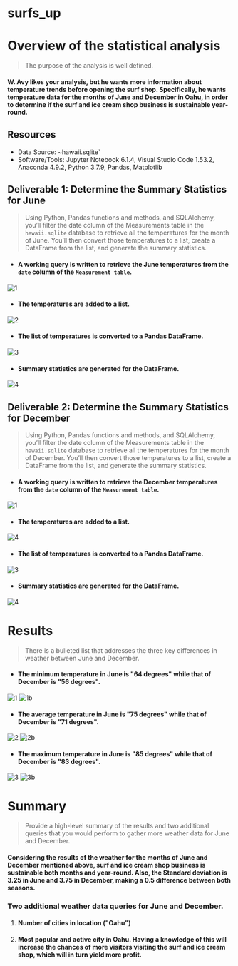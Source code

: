 # surfs_up
# Overview of the statistical analysis
> The purpose of the analysis is well defined.
#### W. Avy likes your analysis, but he wants more information about temperature trends before opening the surf shop. Specifically, he wants temperature data for the months of June and December in Oahu, in order to determine if the surf and ice cream shop business is sustainable year-round.

## Resources
* Data Source: ~hawaii.sqlite`
* Software/Tools: Jupyter Notebook 6.1.4, Visual Studio Code 1.53.2, Anaconda 4.9.2, Python 3.7.9, Pandas, Matplotlib

## Deliverable 1: Determine the Summary Statistics for June 
> Using Python, Pandas functions and methods, and SQLAlchemy, you’ll filter the date column of the Measurements table in the `hawaii.sqlite` database to retrieve all the temperatures for the month of June. You’ll then convert those temperatures to a list, create a DataFrame from the list, and generate the summary statistics.
* #### A working query is written to retrieve the June temperatures from the `date` column of the `Measurement table`.
![1](https://user-images.githubusercontent.com/76136277/109354411-c355ea00-784b-11eb-81b7-4666f27c8904.PNG)
* #### The temperatures are added to a list. 
![2](https://user-images.githubusercontent.com/76136277/109354519-ebdde400-784b-11eb-93ae-c5f3ef6da070.PNG)
* #### The list of temperatures is converted to a Pandas DataFrame.
![3](https://user-images.githubusercontent.com/76136277/109354596-10d25700-784c-11eb-87f9-9f9b86174a74.PNG)
* #### Summary statistics are generated for the DataFrame. 
![4](https://user-images.githubusercontent.com/76136277/109354651-28114480-784c-11eb-8cef-b5419077d508.PNG)

## Deliverable 2: Determine the Summary Statistics for December
> Using Python, Pandas functions and methods, and SQLAlchemy, you’ll filter the date column of the Measurements table in the `hawaii.sqlite` database to retrieve all the temperatures for the month of December. You’ll then convert those temperatures to a list, create a DataFrame from the list, and generate the summary statistics.
* #### A working query is written to retrieve the December temperatures from the `date` column of the `Measurement table`.
![1](https://user-images.githubusercontent.com/76136277/109355309-0795ba00-784d-11eb-9d2c-ec48cbd949e9.PNG)
* #### The temperatures are added to a list. 
![4](https://user-images.githubusercontent.com/76136277/109361548-1c774b00-7857-11eb-8f2f-d3c0c7ff606e.PNG)
* #### The list of temperatures is converted to a Pandas DataFrame.
![3](https://user-images.githubusercontent.com/76136277/109355341-12504f00-784d-11eb-898e-68ddeba0bf2e.PNG)
* #### Summary statistics are generated for the DataFrame. 
![4](https://user-images.githubusercontent.com/76136277/109355361-18dec680-784d-11eb-81e6-ee7ce8ecbe86.PNG)

# Results
> There is a bulleted list that addresses the three key differences in weather between June and December. 
* #### The minimum temperature in June is "64 degrees" while that of December is "56 degrees".
![1](https://user-images.githubusercontent.com/76136277/109358164-534a6280-7851-11eb-8971-0d08add9d95a.PNG) ![1b](https://user-images.githubusercontent.com/76136277/109358177-56dde980-7851-11eb-86ce-9df5d76a463e.PNG)
* #### The average temperature in June is "75 degrees" while that of December is "71 degrees".
![2](https://user-images.githubusercontent.com/76136277/109358247-7248f480-7851-11eb-91a3-840dcd1e43d8.PNG) ![2b](https://user-images.githubusercontent.com/76136277/109358217-678e5f80-7851-11eb-96c7-6cfb603c0fcc.PNG)
* #### The maximum temperature in June is "85 degrees" while that of December is "83 degrees".
![3](https://user-images.githubusercontent.com/76136277/109358274-7d038980-7851-11eb-9302-2f056fa9e7f1.PNG) ![3b](https://user-images.githubusercontent.com/76136277/109358281-80971080-7851-11eb-9ced-b39b10ec6775.PNG)

# Summary
> Provide a high-level summary of the results and two additional queries that you would perform to gather more weather data for June and December.
#### Considering the results of the weather for the months of June and December mentioned above, surf and ice cream shop business is sustainable both months and year-round. Also, the Standard deviation is 3.25 in June and 3.75 in December, making a 0.5 difference between both seasons.
### Two additional weather data queries for June and December.
1. #### Number of cities in location ("Oahu")
2. #### Most popular and active city in Oahu. Having a knowledge of this will increase the chances of more visitors visiting the surf and ice cream shop, which will in turn yield more profit.
